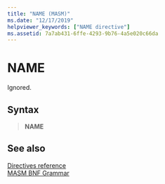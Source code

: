 ```yaml
---
title: "NAME (MASM)"
ms.date: "12/17/2019"
helpviewer_keywords: ["NAME directive"]
ms.assetid: 7a7ab431-6ffe-4293-9b76-4a5e020c66da
---
```

# NAME

Ignored.

## Syntax

> **NAME**

## See also

[Directives reference](directives-reference.md)\
[MASM BNF Grammar](masm-bnf-grammar.md)
